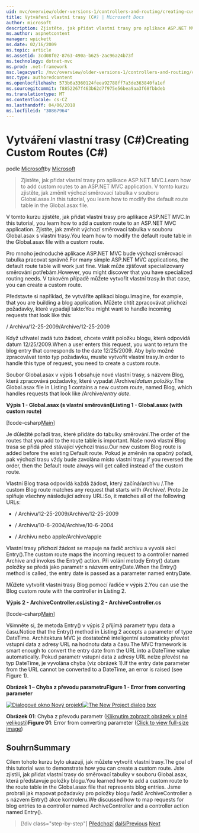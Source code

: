 ```yaml
---
uid: mvc/overview/older-versions-1/controllers-and-routing/creating-custom-routes-cs
title: Vytváření vlastní trasy (C#) | Microsoft Docs
author: microsoft
description: Zjistěte, jak přidat vlastní trasy pro aplikace ASP.NET MVC. V tomto kurzu zjistěte, jak změnit výchozí směrovací tabulka v souboru Global.asax.
ms.author: aspnetcontent
manager: wpickett
ms.date: 02/16/2009
ms.topic: article
ms.assetid: 3cd08f02-8763-490a-b625-2ac96a24b73f
ms.technology: dotnet-mvc
ms.prod: .net-framework
msc.legacyurl: /mvc/overview/older-versions-1/controllers-and-routing/creating-custom-routes-cs
msc.type: authoredcontent
ms.openlocfilehash: 573b6a3360124feea92788ff7a3de363840fa1ef
ms.sourcegitcommit: f8852267f463b62d7f975e56bea9aa3f68fbbdeb
ms.translationtype: MT
ms.contentlocale: cs-CZ
ms.lasthandoff: 04/06/2018
ms.locfileid: "30867964"
---
```

<a name="creating-custom-routes-c"></a><span data-ttu-id="0a33c-104">Vytváření vlastní trasy (C#)</span><span class="sxs-lookup"><span data-stu-id="0a33c-104">Creating Custom Routes (C#)</span></span>
====================
<span data-ttu-id="0a33c-105">podle [Microsoft](https://github.com/microsoft)</span><span class="sxs-lookup"><span data-stu-id="0a33c-105">by [Microsoft](https://github.com/microsoft)</span></span>

> <span data-ttu-id="0a33c-106">Zjistěte, jak přidat vlastní trasy pro aplikace ASP.NET MVC.</span><span class="sxs-lookup"><span data-stu-id="0a33c-106">Learn how to add custom routes to an ASP.NET MVC application.</span></span> <span data-ttu-id="0a33c-107">V tomto kurzu zjistěte, jak změnit výchozí směrovací tabulka v souboru Global.asax.</span><span class="sxs-lookup"><span data-stu-id="0a33c-107">In this tutorial, you learn how to modify the default route table in the Global.asax file.</span></span>


<span data-ttu-id="0a33c-108">V tomto kurzu zjistěte, jak přidat vlastní trasy pro aplikace ASP.NET MVC.</span><span class="sxs-lookup"><span data-stu-id="0a33c-108">In this tutorial, you learn how to add a custom route to an ASP.NET MVC application.</span></span> <span data-ttu-id="0a33c-109">Zjistíte, jak změnit výchozí směrovací tabulka v souboru Global.asax s vlastní trasy.</span><span class="sxs-lookup"><span data-stu-id="0a33c-109">You learn how to modify the default route table in the Global.asax file with a custom route.</span></span>

<span data-ttu-id="0a33c-110">Pro mnoho jednoduché aplikace ASP.NET MVC bude výchozí směrovací tabulka pracovat správně.</span><span class="sxs-lookup"><span data-stu-id="0a33c-110">For many simple ASP.NET MVC applications, the default route table will work just fine.</span></span> <span data-ttu-id="0a33c-111">Však může zjišťovat specializovaný směrování potřebám.</span><span class="sxs-lookup"><span data-stu-id="0a33c-111">However, you might discover that you have specialized routing needs.</span></span> <span data-ttu-id="0a33c-112">V takovém případě můžete vytvořit vlastní trasy.</span><span class="sxs-lookup"><span data-stu-id="0a33c-112">In that case, you can create a custom route.</span></span>

<span data-ttu-id="0a33c-113">Představte si například, že vytváříte aplikaci blogu.</span><span class="sxs-lookup"><span data-stu-id="0a33c-113">Imagine, for example, that you are building a blog application.</span></span> <span data-ttu-id="0a33c-114">Můžete chtít zpracovávat příchozí požadavky, které vypadají takto:</span><span class="sxs-lookup"><span data-stu-id="0a33c-114">You might want to handle incoming requests that look like this:</span></span>

<span data-ttu-id="0a33c-115">/ Archivu/12-25-2009</span><span class="sxs-lookup"><span data-stu-id="0a33c-115">/Archive/12-25-2009</span></span>

<span data-ttu-id="0a33c-116">Když uživatel zadá tuto žádost, chcete vrátit položku blogu, která odpovídá datum 12/25/2009.</span><span class="sxs-lookup"><span data-stu-id="0a33c-116">When a user enters this request, you want to return the blog entry that corresponds to the date 12/25/2009.</span></span> <span data-ttu-id="0a33c-117">Aby bylo možné zpracovávat tento typ požadavku, musíte vytvořit vlastní trasy.</span><span class="sxs-lookup"><span data-stu-id="0a33c-117">In order to handle this type of request, you need to create a custom route.</span></span>

<span data-ttu-id="0a33c-118">Soubor Global.asax v výpis 1 obsahuje nové vlastní trasy, s názvem Blog, která zpracovává požadavky, které vypadat /Archive/*datum položky*.</span><span class="sxs-lookup"><span data-stu-id="0a33c-118">The Global.asax file in Listing 1 contains a new custom route, named Blog, which handles requests that look like /Archive/*entry date*.</span></span>

<span data-ttu-id="0a33c-119">**Výpis 1 - Global.asax (s vlastní směrování)**</span><span class="sxs-lookup"><span data-stu-id="0a33c-119">**Listing 1 - Global.asax (with custom route)**</span></span>

[!code-csharp[Main](creating-custom-routes-cs/samples/sample1.cs)]

<span data-ttu-id="0a33c-120">Je důležité pořadí tras, které přidáte do tabulky směrování.</span><span class="sxs-lookup"><span data-stu-id="0a33c-120">The order of the routes that you add to the route table is important.</span></span> <span data-ttu-id="0a33c-121">Naše nová vlastní Blog trasa se přidá před stávající výchozí trasu.</span><span class="sxs-lookup"><span data-stu-id="0a33c-121">Our new custom Blog route is added before the existing Default route.</span></span> <span data-ttu-id="0a33c-122">Pokud je změněn na opačný pořadí, pak výchozí trasu vždy bude zavolána místo vlastní trasy.</span><span class="sxs-lookup"><span data-stu-id="0a33c-122">If you reversed the order, then the Default route always will get called instead of the custom route.</span></span>

<span data-ttu-id="0a33c-123">Vlastní Blog trasa odpovídá každá žádost, který začíná/archivu /.</span><span class="sxs-lookup"><span data-stu-id="0a33c-123">The custom Blog route matches any request that starts with /Archive/.</span></span> <span data-ttu-id="0a33c-124">Proto že splňuje všechny následující adresy URL:</span><span class="sxs-lookup"><span data-stu-id="0a33c-124">So, it matches all of the following URLs:</span></span>

- <span data-ttu-id="0a33c-125">/ Archivu/12-25-2009</span><span class="sxs-lookup"><span data-stu-id="0a33c-125">/Archive/12-25-2009</span></span>

- <span data-ttu-id="0a33c-126">/ Archivu/10-6-2004</span><span class="sxs-lookup"><span data-stu-id="0a33c-126">/Archive/10-6-2004</span></span>

- <span data-ttu-id="0a33c-127">/ Archivu nebo apple</span><span class="sxs-lookup"><span data-stu-id="0a33c-127">/Archive/apple</span></span>

<span data-ttu-id="0a33c-128">Vlastní trasy příchozí žádost se mapuje na řadič archivu a vyvolá akci Entry().</span><span class="sxs-lookup"><span data-stu-id="0a33c-128">The custom route maps the incoming request to a controller named Archive and invokes the Entry() action.</span></span> <span data-ttu-id="0a33c-129">Při volání metody Entry() datum položky se předá jako parametr s názvem entryDate.</span><span class="sxs-lookup"><span data-stu-id="0a33c-129">When the Entry() method is called, the entry date is passed as a parameter named entryDate.</span></span>

<span data-ttu-id="0a33c-130">Můžete vytvořit vlastní trasy Blog pomocí řadiče v výpis 2.</span><span class="sxs-lookup"><span data-stu-id="0a33c-130">You can use the Blog custom route with the controller in Listing 2.</span></span>

<span data-ttu-id="0a33c-131">**Výpis 2 - ArchiveController.cs**</span><span class="sxs-lookup"><span data-stu-id="0a33c-131">**Listing 2 - ArchiveController.cs**</span></span>

[!code-csharp[Main](creating-custom-routes-cs/samples/sample2.cs)]

<span data-ttu-id="0a33c-132">Všimněte si, že metoda Entry() v výpis 2 přijímá parametr typu data a času.</span><span class="sxs-lookup"><span data-stu-id="0a33c-132">Notice that the Entry() method in Listing 2 accepts a parameter of type DateTime.</span></span> <span data-ttu-id="0a33c-133">Architektura MVC je dostatečně inteligentní automaticky převést vstupní data z adresy URL na hodnotu data a času.</span><span class="sxs-lookup"><span data-stu-id="0a33c-133">The MVC framework is smart enough to convert the entry date from the URL into a DateTime value automatically.</span></span> <span data-ttu-id="0a33c-134">Pokud parametr vstupní data z adresy URL nelze převést na typ DateTime, je vyvolána chyba (viz obrázek 1).</span><span class="sxs-lookup"><span data-stu-id="0a33c-134">If the entry date parameter from the URL cannot be converted to a DateTime, an error is raised (see Figure 1).</span></span>

<span data-ttu-id="0a33c-135">**Obrázek 1 – Chyba z převodu parametru**</span><span class="sxs-lookup"><span data-stu-id="0a33c-135">**Figure 1 - Error from converting parameter**</span></span>


<span data-ttu-id="0a33c-136">[![Dialogové okno Nový projekt](creating-custom-routes-cs/_static/image1.jpg)](creating-custom-routes-cs/_static/image1.png)</span><span class="sxs-lookup"><span data-stu-id="0a33c-136">[![The New Project dialog box](creating-custom-routes-cs/_static/image1.jpg)](creating-custom-routes-cs/_static/image1.png)</span></span>

<span data-ttu-id="0a33c-137">**Obrázek 01**: Chyba z převodu parametr ([Kliknutím zobrazit obrázek v plné velikosti](creating-custom-routes-cs/_static/image2.png))</span><span class="sxs-lookup"><span data-stu-id="0a33c-137">**Figure 01**: Error from converting parameter ([Click to view full-size image](creating-custom-routes-cs/_static/image2.png))</span></span>


## <a name="summary"></a><span data-ttu-id="0a33c-138">Souhrn</span><span class="sxs-lookup"><span data-stu-id="0a33c-138">Summary</span></span>

<span data-ttu-id="0a33c-139">Cílem tohoto kurzu bylo ukazují, jak můžete vytvořit vlastní trasy.</span><span class="sxs-lookup"><span data-stu-id="0a33c-139">The goal of this tutorial was to demonstrate how you can create a custom route.</span></span> <span data-ttu-id="0a33c-140">Jste zjistili, jak přidat vlastní trasy do směrovací tabulky v souboru Global.asax, která představuje položky blogu.</span><span class="sxs-lookup"><span data-stu-id="0a33c-140">You learned how to add a custom route to the route table in the Global.asax file that represents blog entries.</span></span> <span data-ttu-id="0a33c-141">Jsme probrali jak mapovat požadavky pro položky blogu řadič ArchiveController a s názvem Entry() akce kontroleru.</span><span class="sxs-lookup"><span data-stu-id="0a33c-141">We discussed how to map requests for blog entries to a controller named ArchiveController and a controller action named Entry().</span></span>

> [!div class="step-by-step"]
> <span data-ttu-id="0a33c-142">[Předchozí](aspnet-mvc-controllers-overview-cs.md)
> [další](creating-a-route-constraint-cs.md)</span><span class="sxs-lookup"><span data-stu-id="0a33c-142">[Previous](aspnet-mvc-controllers-overview-cs.md)
[Next](creating-a-route-constraint-cs.md)</span></span>
